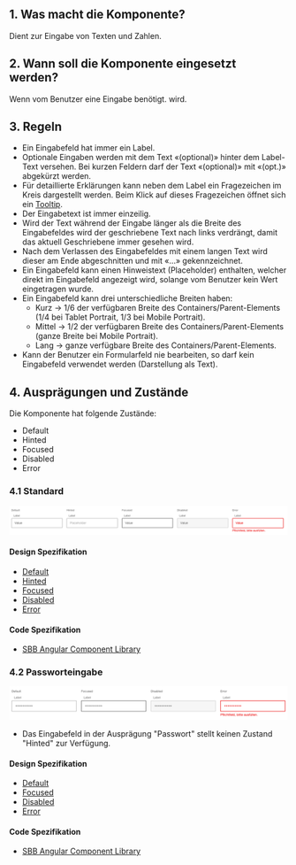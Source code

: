 ## 1. Was macht die Komponente?
Dient zur Eingabe von Texten und Zahlen.

## 2. Wann soll die Komponente eingesetzt werden? 
Wenn vom Benutzer eine Eingabe benötigt. wird.

## 3. Regeln 
* Ein Eingabefeld hat immer ein Label.
* Optionale Eingaben werden mit dem Text «(optional)» hinter dem Label-Text versehen. Bei kurzen Feldern darf der Text «(optional)» mit «(opt.)» abgekürzt werden.
* Für detaillierte Erklärungen kann neben dem Label ein Fragezeichen im Kreis dargestellt werden. Beim Klick auf dieses Fragezeichen öffnet sich ein [Tooltip](https://digital.sbb.ch/de/websites/components/tooltip).
* Der Eingabetext ist immer einzeilig.
* Wird der Text während der Eingabe länger als die Breite des Eingabefeldes wird der geschriebene Text nach links verdrängt, damit das aktuell Geschriebene immer gesehen wird.
* Nach dem Verlassen des Eingabefeldes mit einem langen Text wird dieser am Ende abgeschnitten und mit «\...» gekennzeichnet.
* Ein Eingabefeld kann einen Hinweistext (Placeholder) enthalten, welcher direkt im Eingabefeld angezeigt wird, solange vom Benutzer kein Wert eingetragen wurde.
* Ein Eingabefeld kann drei unterschiedliche Breiten haben:
    * Kurz → 1/6 der verfügbaren Breite des Containers/Parent-Elements (1/4 bei Tablet Portrait, 1/3 bei Mobile Portrait).
    * Mittel → 1/2 der verfügbaren Breite des Containers/Parent-Elements (ganze Breite bei Mobile Portrait).
    * Lang → ganze verfügbare Breite des Containers/Parent-Elements.
* Kann der Benutzer ein Formularfeld nie bearbeiten, so darf kein Eingabefeld verwendet werden (Darstellung als Text).

## 4. Ausprägungen und Zustände 
Die Komponente hat folgende Zustände:
* Default
* Hinted
* Focused
* Disabled
* Error

### 4.1 Standard
![Darstellung der Komponente Eingabefeld Standard](https://raw.githubusercontent.com/sbb-design-systems/design-system-website-documentation/master/documentation/components/textfield/images/textfield_default.png 'class: image')

#### Design Spezifikation
* [Default](https://sbb.invisionapp.com/d/main#/console/15744722/327021294/inspect)
* [Hinted](https://sbb.invisionapp.com/d/main#/console/15744722/327021295/inspect)
* [Focused](https://sbb.invisionapp.com/d/main#/console/15744722/327021296/inspect)
* [Disabled](https://sbb.invisionapp.com/d/main#/console/15744722/327021297/inspect)
* [Error](https://sbb.invisionapp.com/d/main#/console/15744722/327021298/inspect)

#### Code Spezifikation
* [SBB Angular Component Library](https://sbb-angular.app.sbb.ch/latest/public/components/field)

### 4.2 Passworteingabe
![Darstellung der Komponente Eingabefeld für Passwort](https://raw.githubusercontent.com/sbb-design-systems/design-system-website-documentation/master/documentation/components/textfield/images/textfield_password.png 'class: image')
* Das Eingabefeld in der Ausprägung "Passwort" stellt keinen Zustand "Hinted" zur Verfügung.

#### Design Spezifikation
* [Default](https://sbb.invisionapp.com/d/main#/console/15744722/327021299/inspect)
* [Focused](https://sbb.invisionapp.com/d/main#/console/15744722/327021300/inspect)
* [Disabled](https://sbb.invisionapp.com/d/main#/console/15744722/327021301/inspect)
* [Error](https://sbb.invisionapp.com/d/main#/console/15744722/327021302/inspect)

#### Code Spezifikation
* [SBB Angular Component Library](https://sbb-angular.app.sbb.ch/latest/public/components/field)
